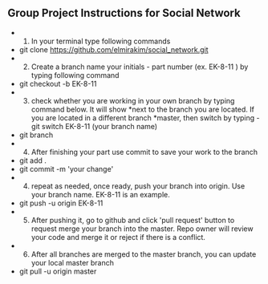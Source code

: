 ## Group Project Instructions for Social Network
- 1. In your terminal type following commands
- git clone https://github.com/elmirakim/social_network.git
- 2. Create a branch name your initials - part number (ex. EK-8-11 ) by typing following command
- git checkout -b EK-8-11
- 3. check whether you are working in your own branch by typing command below. It will show *next to the branch you are located. If you are located in a different branch *master, then switch by typing - git switch EK-8-11 (your branch name) 
- git branch 
- 4. After finishing your part use commit to save your work to the branch 
- git add .
- git commit -m 'your change'
- 4. repeat as needed, once ready, push your branch into origin. Use your branch name. EK-8-11 is an example.
- git push -u origin EK-8-11 
- 5. After pushing it, go to github and click 'pull request' button to request merge your branch into the master. Repo owner will review your code and merge it or reject if there is a conflict.
- 6. After all branches are merged to the master branch, you can update your local master branch
- git pull -u origin master 

